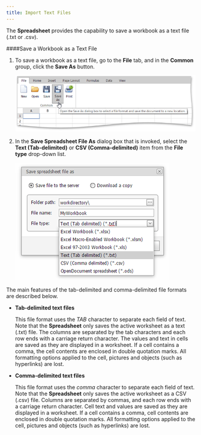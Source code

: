 ```yaml
---
title: Import Text Files
---
```

The **Spreadsheet** provides the capability to save a workbook as a text file (.txt or .csv).

####Save a Workbook as a Text File
1. To save a workbook as a text file, go to the **File** tab, and in the **Common** group, click the **Save As** button.
	
	![EUD_ASPxSpreadsheet_SaveAsWorkbook](../../../images/Img25925.png)
2. In the **Save Spreadsheet File As** dialog box that is invoked, select the **Text (Tab-delimited)** or **CSV (Comma-delimited)** item from the **File type** drop-down list.
	
	![EUD_ASPxSpreadsheet_File_FileType](../../../images/Img117634.png)

The main features of the tab-delimited and comma-delimited file formats are described below.
* **Tab-delimited text files**
	
	This file format uses the _TAB_ character to separate each field of text. Note that the **Spreadsheet** only saves the active worksheet as a text (.txt) file. The columns are separated by the tab characters and each row ends with a carriage return character. The values and text in cells are saved as they are displayed in a worksheet. If a cell contains a comma, the cell contents are enclosed in double quotation marks. All formatting options applied to the cell, pictures and objects (such as hyperlinks) are lost.
* **Comma-delimited text files**
	
	This file format uses the _comma_ character to separate each field of text. Note that the **Spreadsheet** only saves the active worksheet as a CSV (.csv) file. Columns are separated by commas, and each row ends with a carriage return character. Cell text and values are saved as they are displayed in a worksheet. If a cell contains a comma, cell contents are enclosed in double quotation marks. All formatting options applied to the cell, pictures and objects (such as hyperlinks) are lost.